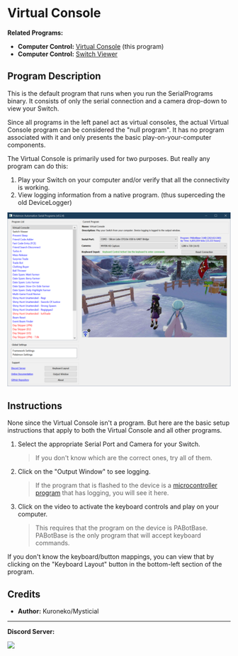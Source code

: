 # Virtual Console

**Related Programs:**

- **Computer Control:** [Virtual Console](https://github.com/PokemonAutomation/ComputerControl/blob/master/Wiki/Programs/NintendoSwitch/VirtualConsole.md) (this program)
- **Computer Control:** [Switch Viewer](https://github.com/PokemonAutomation/ComputerControl/blob/master/Wiki/Programs/NintendoSwitch/SwitchViewer.md)


## Program Description

This is the default program that runs when you run the SerialPrograms binary. It consists of only the serial connection and a camera drop-down to view your Switch.

Since all programs in the left panel act as virtual consoles, the actual Virtual Console program can be considered the "null program". It has no program associated with it and only presents the basic play-on-your-computer components.

The Virtual Console is primarily used for two purposes. But really any program can do this:

1. Play your Switch on your computer and/or verify that all the connectivity is working.
2. View logging information from a native program. (thus superceding the old DeviceLogger)

<img src="images/VirtualConsole-0.png">

## Instructions

None since the Virtual Console isn't a program. But here are the basic setup instructions that apply to both the Virtual Console and all other programs.

1. Select the appropriate Serial Port and Camera for your Switch.
   > If you don't know which are the correct ones, try all of them.

2. Click on the "Output Window" to see logging.
   > If the program that is flashed to the device is a [microcontroller program](https://github.com/PokemonAutomation/Microcontroller/tree/master/Wiki/Programs) that has logging, you will see it here.

3. Click on the video to activate the keyboard controls and play on your computer.
   > This requires that the program on the device is PABotBase.
   > PABotBase is the only program that will accept keyboard commands.

If you don't know the keyboard/button mappings, you can view that by clicking on the "Keyboard Layout" button in the bottom-left section of the program.


## Credits

- **Author:** Kuroneko/Mysticial


<hr>

**Discord Server:** 

[<img src="https://canary.discordapp.com/api/guilds/695809740428673034/widget.png?style=banner2">](https://discord.gg/cQ4gWxN)


